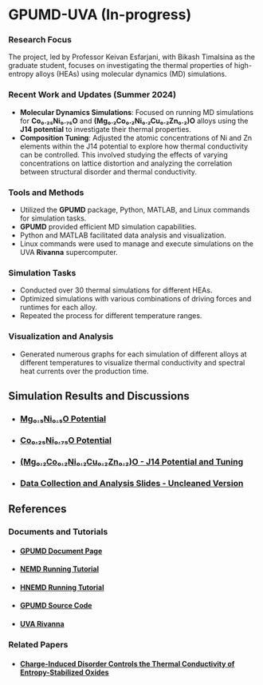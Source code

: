 # GPUMD-UVA (In-progress)

### Research Focus
The project, led by Professor Keivan Esfarjani, with Bikash Timalsina as the graduate student, focuses on investigating the thermal properties of high-entropy alloys (HEAs) using molecular dynamics (MD) simulations.

### Recent Work and Updates (Summer 2024)
- **Molecular Dynamics Simulations**: Focused on running MD simulations for **Co₀.₂₅Ni₀.₇₅O** and **(Mg₀.₂Co₀.₂Ni₀.₂Cu₀.₂Zn₀.₂)O** alloys using the **J14 potential** to investigate their thermal properties.
- **Composition Tuning**: Adjusted the atomic concentrations of Ni and Zn elements within the J14 potential to explore how thermal conductivity can be controlled. This involved studying the effects of varying concentrations on lattice distortion and analyzing the correlation between structural disorder and thermal conductivity.

### Tools and Methods
- Utilized the **GPUMD** package, Python, MATLAB, and Linux commands for simulation tasks.
- **GPUMD** provided efficient MD simulation capabilities.
- Python and MATLAB facilitated data analysis and visualization.
- Linux commands were used to manage and execute simulations on the UVA **Rivanna** supercomputer.

### Simulation Tasks
- Conducted over 30 thermal simulations for different HEAs.
- Optimized simulations with various combinations of driving forces and runtimes for each alloy.
- Repeated the process for different temperature ranges.

### Visualization and Analysis
- Generated numerous graphs for each simulation of different alloys at different temperatures to visualize thermal conductivity and spectral heat currents over the production time.

## Simulation Results and Discussions
- ### [Mg₀.₅Ni₀.₅O Potential](./MgNiO/)
- ### [Co₀.₂₅Ni₀.₇₅O Potential](./CoNiO/)
- ### [(Mg₀.₂Co₀.₂Ni₀.₂Cu₀.₂Zn₀.₂)O - J14 Potential and Tuning](./J14/)
- ### [Data Collection and Analysis Slides - Uncleaned Version](./slides)

## References
### Documents and Tutorials
- #### [GPUMD Document Page](https://gpumd.org/index.html)
- #### [NEMD Running Tutorial](https://gpumd.org/tutorials/thermal_transport_nemd.html)
- #### [HNEMD Running Tutorial](https://gpumd.org/tutorials/thermal_transport_hnemd.html)
- #### [GPUMD Source Code](https://github.com/brucefan1983/GPUMD)
- #### [UVA Rivanna](https://www.rc.virginia.edu/userinfo/rivanna/overview/)
### Related Papers
- #### [Charge-Induced Disorder Controls the Thermal Conductivity of Entropy-Stabilized Oxides](https://onlinelibrary.wiley.com/doi/10.1002/adma.201805004)

